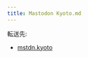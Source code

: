 ```yaml
---
title: Mastodon Kyoto.md
---
```

<div>

転送先:

-   [mstdn.kyoto](/Mstdn.kyoto "Mstdn.kyoto")

</div>

<div>

</div>

